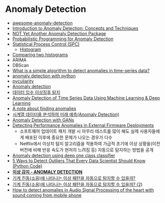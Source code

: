 Anomaly Detection
=================

* [awesome-anomaly-detection](https://github.com/hoya012/awesome-anomaly-detection)
* [Introduction to Anomaly Detection: Concepts and Techniques](https://iwringer.wordpress.com/2015/11/17/anomaly-detection-concepts-and-techniques/)
* [NOT Yet Another Anomaly Detection Package](https://www.getlytics.com/blog/post/check_out_anomalyzer)
* [Probabilistic Programming for Anomaly Detection](http://blog.fastforwardlabs.com/post/143792498983/probabilistic-programming-for-anomaly-detection)
* [Statistical Process Control (SPC)](https://www.moresteam.com/toolbox/statistical-process-control-spc.cfm)
  * [Histogram](https://www.moresteam.com/toolbox/histogram.cfm)
* [Comparing two histograms](http://stackoverflow.com/questions/6499491/comparing-two-histograms)
* ARIMA
* DBScan
* [What is a simple algorithm to detect anomalies in time-series data?](https://www.quora.com/What-is-a-simple-algorithm-to-detect-anomalies-in-time-series-data)
* [anomaly detection with python](https://speakerdeck.com/rosiebloxsom/anomaly-detection-with-python)
* [pyculiarity](https://pypi.python.org/pypi/pyculiarity/0.0.2)
* [Anomaly detection](http://www.slideshare.net/ChulKim12/anomaly-detection-63382182)
* [데이터 입수 이상징후 탐지](http://readme.skplanet.com/?p=13557)
* [Anomaly Detection of Time Series Data Using Machine Learning & Deep Learning](https://www.xenonstack.com/blog/data-science/anomaly-detection-of-time-series-data-using-machine-learning-deep-learning)
* [A note about finding anomalies](https://towardsdatascience.com/a-note-about-finding-anomalies-f9cedee38f0b)
* [시계열 데이터를 분석하여 미래 예측(Anomaly Detection)](https://www.popit.kr/%EC%8B%9C%EA%B3%84%EC%97%B4-%EB%8D%B0%EC%9D%B4%ED%84%B0%EB%A5%BC-%EB%B6%84%EC%84%9D%ED%95%98%EC%97%AC-%EB%AF%B8%EB%9E%98-%EC%98%88%EC%B8%A1-%ED%95%98%EA%B8%B0anomaly-detection/)
* [Anomaly Detection with GANs](https://www.slideshare.net/ssuser06e0c5/anomaly-detection-with-gans)
* [Detecting Performance Anomalies in External Firmware Deployments](https://medium.com/netflix-techblog/detecting-performance-anomalies-in-external-firmware-deployments-ed41b1bfcf46)
  * 소프트웨어 업데이트 패치 개발 시 아무리 테스트를 많이 해도 실제 사용자들에게 배포된 이후에 중요한 문제가 나오는 경우가 다수
  * Netflix에서 이상치 탐지 알고리즘을 적용하여 가급적 초기에 이상 상황을(이전 버전에 비해 반응 속도가 현저히 느려짐 등) 자동으로 탐지하는 방법을 공개
* [Anomaly detection using deep one class classifier](https://www.slideshare.net/ssuser06e0c5/anomaly-detection-using-deep-one-class-classifier)
* [5 Ways to Detect Outliers That Every Data Scientist Should Know (Python Code)](https://towardsdatascience.com/5-ways-to-detect-outliers-that-every-data-scientist-should-know-python-code-70a54335a623)
* **[이상 감지 - ANOMALY DETECTION](http://intothedata.com/02.scholar_category/anomaly_detection)**
* [기계 진동(소음)에 나타나는 이상 패턴을 자동으로 탐지할 수 있을까?](https://inforience.net/2019/05/07/machine_vibration/)
* [기계 진동(소음)에 나타나는 이상 패턴을 자동으로 탐지할 수 있을까? (2)](https://inforience.net/2019/06/08/machine-vibration2)
* [How to detect anomalies in Audio Signal Processing of the heart with sound coming from mobile phone](https://medium.com/@luigi.bungaro/how-to-detect-anomalies-in-audio-signal-processing-of-the-heart-with-sound-coming-from-mobile-e034e8fd709b)
